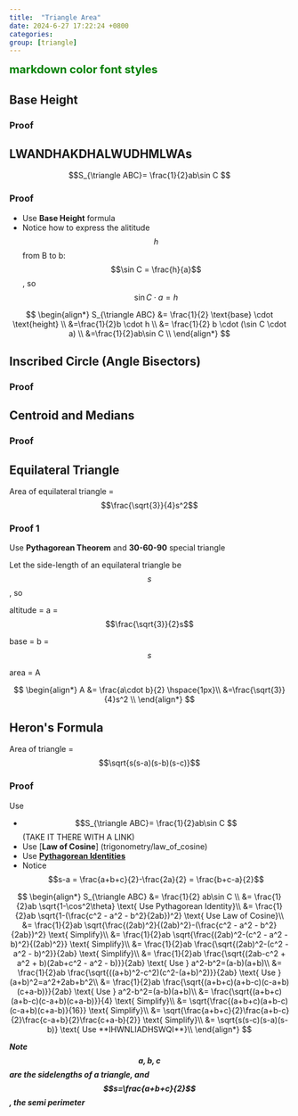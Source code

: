```yaml
---
title:  "Triangle Area"
date: 2024-6-27 17:22:24 +0800
categories: 
group: [triangle]
---
```


<span style="color:green;font-weight:700;font-size:20px">
    markdown color font styles
</span>

## Base Height
### Proof

## LWANDHAKDHALWUDHMLWAs
$$S_{\triangle ABC}= \frac{1}{2}ab\sin C $$

### Proof

* Use **Base Height** formula
* Notice how to express the alititude $$h$$ from B to b: $$\sin C = \frac{h}{a}$$, so $$ \sin C \cdot a = h $$

$$
\begin{align*}
S_{\triangle ABC} &= \frac{1}{2} \text{base} \cdot \text{height} \\ 
&=\frac{1}{2}b \cdot h \\
&= \frac{1}{2} b \cdot (\sin C \cdot a) \\
&=\frac{1}{2}ab\sin C \\
\end{align*}
$$

## Inscribed Circle (Angle Bisectors)
### Proof


<!-- ## Trapezoid
### Proof -->


## Centroid and Medians
### Proof


## Equilateral Triangle
Area of equilateral triangle = $$\frac{\sqrt{3}}{4}s^2$$
### Proof 1 
Use **Pythagorean Theorem** and **30-60-90** special triangle

Let the side-length of an equilateral triangle be $$s$$, so

altitude = a = $$\frac{\sqrt{3}}{2}s$$

base = b = $$s$$

area = A

$$
\begin{align*}
A &= \frac{a\cdot b}{2} \hspace{1px}\\
&=\frac{\sqrt{3}}{4}s^2 \\
\end{align*}
$$





## Heron's Formula
Area of triangle = $$\sqrt{s(s-a)(s-b)(s-c)}$$
### Proof
Use 
* $$S_{\triangle ABC}= \frac{1}{2}ab\sin C $$ (TAKE IT THERE WITH A LINK)
* Use [**Law of Cosine**] (trigonometry/law_of_cosine)
* Use [**Pythagorean Identities**](trigonometry/pythagorean_identities)
* Notice $$s-a = \frac{a+b+c}{2}-\frac{2a}{2} =  \frac{b+c-a}{2}$$

$$
\begin{align*}
S_{\triangle ABC} &= \frac{1}{2} ab\sin C \\
&= \frac{1}{2}ab \sqrt{1-\cos^2\theta} \text{ Use Pythagorean Identity}\\
&= \frac{1}{2}ab \sqrt{1-(\frac{c^2 - a^2 - b^2}{2ab})^2} \text{ Use Law of Cosine}\\
&= \frac{1}{2}ab \sqrt{\frac{(2ab)^2}{(2ab)^2}-(\frac{c^2 - a^2 - b^2}{2ab})^2} \text{ Simplify}\\
&= \frac{1}{2}ab \sqrt{\frac{(2ab)^2-(c^2 - a^2 - b)^2}{(2ab)^2}} \text{ Simplify}\\
&= \frac{1}{2}ab \frac{\sqrt{(2ab)^2-(c^2 - a^2 - b)^2}}{2ab} \text{ Simplify}\\
&= \frac{1}{2}ab \frac{\sqrt{(2ab-c^2 + a^2 + b)(2ab+c^2 - a^2 - b)}}{2ab} \text{ Use } a^2-b^2=(a-b)(a+b)\\
&= \frac{1}{2}ab \frac{\sqrt{((a+b)^2-c^2)(c^2-(a+b)^2)}}{2ab} \text{ Use } (a+b)^2=a^2+2ab+b^2\\
&= \frac{1}{2}ab \frac{\sqrt{(a+b+c)(a+b-c)(c-a+b)(c+a-b)}}{2ab} \text{ Use } a^2-b^2=(a-b)(a+b)\\
&= \frac{\sqrt{(a+b+c)(a+b-c)(c-a+b)(c+a-b)}}{4} \text{ Simplify}\\
&= \sqrt{\frac{(a+b+c)(a+b-c)(c-a+b)(c+a-b)}{16}} \text{ Simplify}\\
&= \sqrt{\frac{a+b+c}{2}\frac{a+b-c}{2}\frac{c-a+b}{2}\frac{c+a-b}{2}} \text{ Simplify}\\
&= \sqrt{s(s-c)(s-a)(s-b)} \text{ Use **IHWNLIADHSWQI**}\\
\end{align*}
$$

***Note $$a,b,c$$ are the sidelengths of a triangle, and $$s=\frac{a+b+c}{2}$$, the semi perimeter***